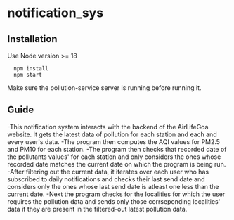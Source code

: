 # notification_sys

## Installation

Use Node version >= 18

```
  npm install
  npm start
```

Make sure the pollution-service server is running before running it.

## Guide

-This notification system interacts with the backend of the AirLifeGoa website. It gets the latest data of pollution for each station and each and every user's data. 
-The program then computes the AQI values for PM2.5 and PM10 for each station. 
-The program then checks that recorded date of the pollutants values' for each station and only considers the ones whose recorded date matches the current date on which the program is being run.
-After filtering out the current data, it iterates over each user who has subscribed to daily notifications and checks their last send date and considers only the ones whose last send date is atleast one less than the current date.
-Next the program checks for the localities for which the user requires the pollution data and sends only those corrseponding localities' data if they are present in the filtered-out latest pollution data.
